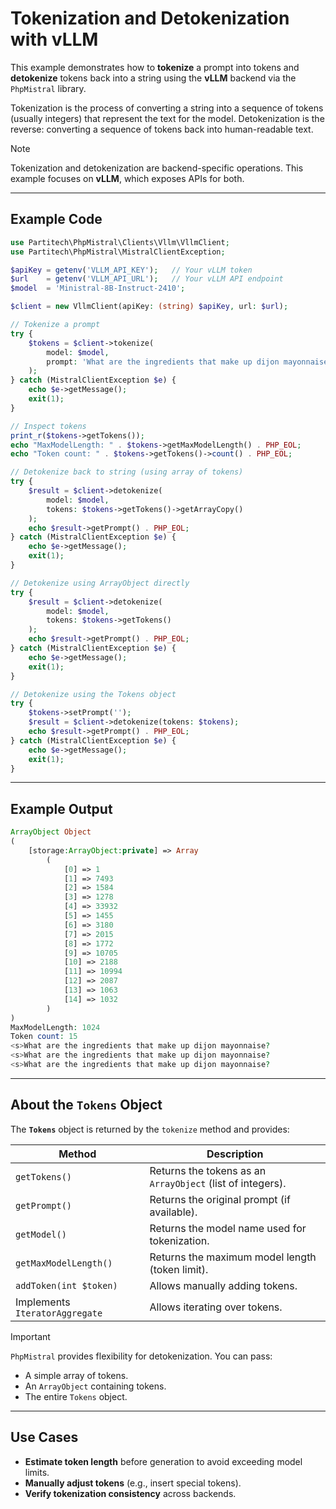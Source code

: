 # Tokenization and Detokenization with vLLM

This example demonstrates how to **tokenize** a prompt into tokens and **detokenize** tokens back into a string using the **vLLM** backend via the `PhpMistral` library.

Tokenization is the process of converting a string into a sequence of tokens (usually integers) that represent the text for the model. Detokenization is the reverse: converting a sequence of tokens back into human-readable text.

> [!NOTE]
> Tokenization and detokenization are backend-specific operations. This example focuses on **vLLM**, which exposes APIs for both.

---

## Example Code

```php
use Partitech\PhpMistral\Clients\Vllm\VllmClient;
use Partitech\PhpMistral\MistralClientException;

$apiKey = getenv('VLLM_API_KEY');   // Your vLLM token
$url    = getenv('VLLM_API_URL');   // Your vLLM API endpoint
$model  = 'Ministral-8B-Instruct-2410';

$client = new VllmClient(apiKey: (string) $apiKey, url: $url);

// Tokenize a prompt
try {
    $tokens = $client->tokenize(
        model: $model,
        prompt: 'What are the ingredients that make up dijon mayonnaise? '
    );
} catch (MistralClientException $e) {
    echo $e->getMessage();
    exit(1);
}

// Inspect tokens
print_r($tokens->getTokens());
echo "MaxModelLength: " . $tokens->getMaxModelLength() . PHP_EOL;
echo "Token count: " . $tokens->getTokens()->count() . PHP_EOL;

// Detokenize back to string (using array of tokens)
try {
    $result = $client->detokenize(
        model: $model,
        tokens: $tokens->getTokens()->getArrayCopy()
    );
    echo $result->getPrompt() . PHP_EOL;
} catch (MistralClientException $e) {
    echo $e->getMessage();
    exit(1);
}

// Detokenize using ArrayObject directly
try {
    $result = $client->detokenize(
        model: $model,
        tokens: $tokens->getTokens()
    );
    echo $result->getPrompt() . PHP_EOL;
} catch (MistralClientException $e) {
    echo $e->getMessage();
    exit(1);
}

// Detokenize using the Tokens object
try {
    $tokens->setPrompt('');
    $result = $client->detokenize(tokens: $tokens);
    echo $result->getPrompt() . PHP_EOL;
} catch (MistralClientException $e) {
    echo $e->getMessage();
    exit(1);
}
```

---

## Example Output

```php
ArrayObject Object
(
    [storage:ArrayObject:private] => Array
        (
            [0] => 1
            [1] => 7493
            [2] => 1584
            [3] => 1278
            [4] => 33932
            [5] => 1455
            [6] => 3180
            [7] => 2015
            [8] => 1772
            [9] => 10705
            [10] => 2188
            [11] => 10994
            [12] => 2087
            [13] => 1063
            [14] => 1032
        )
)
MaxModelLength: 1024
Token count: 15
<s>What are the ingredients that make up dijon mayonnaise?
<s>What are the ingredients that make up dijon mayonnaise?
<s>What are the ingredients that make up dijon mayonnaise?
```

---

## About the `Tokens` Object

The **`Tokens`** object is returned by the `tokenize` method and provides:

| Method                    | Description                                          |
|---------------------------|------------------------------------------------------|
| `getTokens()`             | Returns the tokens as an `ArrayObject` (list of integers). |
| `getPrompt()`             | Returns the original prompt (if available).          |
| `getModel()`              | Returns the model name used for tokenization.        |
| `getMaxModelLength()`     | Returns the maximum model length (token limit).      |
| `addToken(int $token)`    | Allows manually adding tokens.                       |
| Implements `IteratorAggregate` | Allows iterating over tokens.                   |

> [!IMPORTANT]
> `PhpMistral` provides flexibility for detokenization. You can pass:
> - A simple array of tokens.
> - An `ArrayObject` containing tokens.
> - The entire `Tokens` object.

---

## Use Cases

- **Estimate token length** before generation to avoid exceeding model limits.
- **Manually adjust tokens** (e.g., insert special tokens).
- **Verify tokenization consistency** across backends.